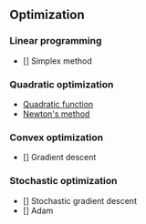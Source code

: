 ## Optimization

### Linear programming
- [] Simplex method

### Quadratic optimization
- [Quadratic function](quadratic/Quadratic%20function.ipynb)
- [Newton's method](quadratic/Newton%20method.ipynb)

### Convex optimization
- [] Gradient descent

### Stochastic optimization
- [] Stochastic gradient descent
- [] Adam
